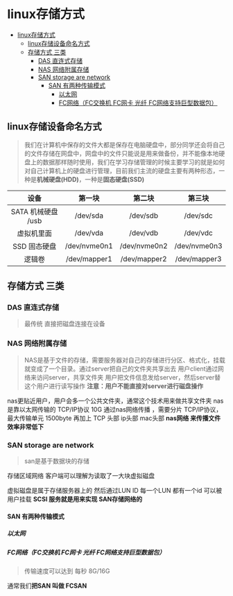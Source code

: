[//]: # (哈哈我是注释，不会在浏览器中显示。
  Date: 2022-01-17 19:00:32
  LastEditors: gyg
  LastEditTime: 2022-01-19 20:10:14
  FilePath: \test\1_15@linux存储方式.mm.md
)

# linux存储方式

<!-- @import "[TOC]" {cmd="toc" depthFrom=1 depthTo=6 orderedList=false} -->

<!-- code_chunk_output -->

- [linux存储方式](#linux存储方式)
  - [linux存储设备命名方式](#linux存储设备命名方式)
  - [存储方式 三类](#存储方式-三类)
    - [DAS 直连式存储](#das-直连式存储)
    - [NAS 网络附属存储](#nas-网络附属存储)
    - [SAN storage are network](#san-storage-are-network)
      - [SAN 有两种传输模式](#san-有两种传输模式)
        - [以太网](#以太网)
        - [FC网络（FC交换机 FC网卡 光纤 FC网络支持巨型数据包）](#fc网络fc交换机-fc网卡-光纤-fc网络支持巨型数据包)

<!-- /code_chunk_output -->

## linux存储设备命名方式

>我们在计算机中保存的文件大都是保存在电脑硬盘中，部分同学还会将自己的文件存储在网盘中，网盘中的文件只能说是用来做备份，并不能像本地硬盘上的数据那样随时使用，我们在学习存储管理的时候主要学习的就是如何对自己计算机上的硬盘进行管理，目前我们主流的硬盘主要有两种形态，一种是**机械硬盘(HDD)**，一种是**固态硬盘(SSD)**

|        设备        |    第一块    |    第二块    |    第三块    |
| :----------------: | :----------: | :----------: | :----------: |
| SATA 机械硬盘 /usb |   /dev/sda   |   /dev/sdb   |   /dev/sdc   |
|     虚拟机里面     |   /dev/vda   |   /dev/vdb   |   /dev/vdc   |
|    SSD 固态硬盘    | /dev/nvme0n1 | /dev/nvme0n2 | /dev/nvme0n3 |
|       逻辑卷       | /dev/mapper1 | /dev/mapper2 | /dev/mapper3 |

## 存储方式 三类

### DAS 直连式存储

>最传统 直接把磁盘连接在设备

### NAS 网络附属存储

>NAS是基于文件的存储，需要服务器对自己的存储进行分区、格式化，挂载就变成了一个目录。通过server把自己的文件夹共享出去
用户client通过网络来访问server，共享文件夹
用户把文件信息发给server，然后server替这个用户进行读写操作
**注意：用户不能直接对server进行磁盘操作**

nas更贴近用户，用户会多一个公共文件夹，通常这个技术用来做共享文件夹
nas是靠以太网传输的 TCP/IP协议
10G 通过nas网络传播 ，需要分片 TCP/IP协议，最大传输单元 1500byte
再加上 TCP 头部 ip头部 mac头部
**nas网络 来传播文件 效率非常低下**

### SAN storage are network

>san是基于数据块的存储

存储区域网络 客户端可以理解为读取了一大块虚拟磁盘

虚拟磁盘是属于存储服务器上的 然后通过LUN ID
每一个LUN 都有一个id 可以被用户挂载
**SCSI 服务就是用来实现 SAN存储网络的**

#### SAN 有两种传输模式

##### 以太网

##### FC网络（FC交换机 FC网卡 光纤 FC网络支持巨型数据包）

>传输速度可以达到 每秒 8G/16G

通常我们**把SAN 叫做 FCSAN**

